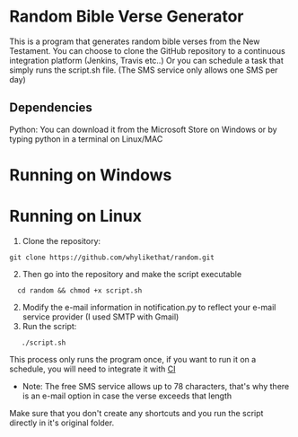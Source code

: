# Random Bible Verse Generator
This is a program that generates random bible verses from the New Testament.
You can choose to clone the GitHub repository to a continuous integration platform (Jenkins, Travis etc..)
Or you can schedule a task that simply runs the script.sh file. (The SMS service only allows one SMS per day)

## Dependencies
Python:  You can download it from the Microsoft Store on Windows or by typing python in a terminal on Linux/MAC

# Running on Windows

# Running on Linux
1. Clone the repository:
```
git clone https://github.com/whylikethat/random.git
```
2. Then go into the repository and make the script executable
```
  cd random && chmod +x script.sh
```
2. Modify the e-mail information in notification.py to reflect your e-mail service provider (I used SMTP with Gmail)
3. Run the script:
```
   ./script.sh
```
   This process only runs the program once, if you want to run it on a schedule, you will need to integrate it with [CI ](https://www.google.com/search?q=continous+integration+platforms&oq=continous+integration+platforms&gs_lcrp=EgZjaHJvbWUyBggAEEUYOTIJCAEQABgNGIAEMggIAhAAGBYYHjIICAMQABgWGB4yCAgEEAAYFhgeMgoIBRAAGAgYDRgeMg0IBhAAGIYDGIAEGIoFMg0IBxAAGIYDGIAEGIoFMgYICBAuGEAyBggJEEUYOdIBCDQ5NDNqMGoxqAIAsAIA&sourceid=chrome&ie=UTF-8)

* Note: The free SMS service allows up to 78 characters, that's why there is an e-mail option in case the verse exceeds that length

Make sure that you don't create any shortcuts and you run the script directly in it's original folder.